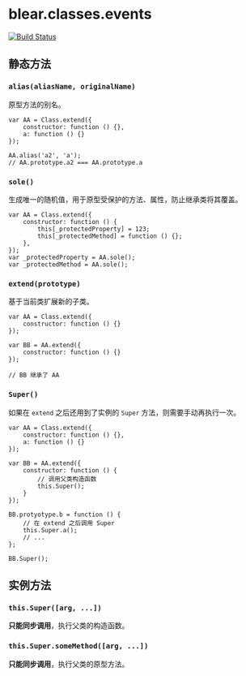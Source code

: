# blear.classes.events

[![Build Status][travis-img]][travis-url] 

[travis-img]: https://travis-ci.org/blearjs/blear.classes.events.svg?branch=master
[travis-url]: https://travis-ci.org/blearjs/blear.classes.events


## 静态方法

### `alias(aliasName, originalName)`
原型方法的别名。
```
var AA = Class.extend({
    constructor: function () {},
    a: function () {}
});

AA.alias('a2', 'a');
// AA.prototype.a2 === AA.prototype.a
```

### `sole()`
生成唯一的随机值，用于原型受保护的方法、属性，防止继承类将其覆盖。
```
var AA = Class.extend({
    constructor: function () {
        this[_protectedProperty] = 123;
        this[_protectedMethod] = function () {};
    },
});
var _protectedProperty = AA.sole();
var _protectedMethod = AA.sole();
```

### `extend(prototype)` 
基于当前类扩展新的子类。
```
var AA = Class.extend({
    constructor: function () {}
});

var BB = AA.extend({
    constructor: function () {}
});

// BB 继承了 AA
```

### `Super()`
如果在 `extend` 之后还用到了实例的 `Super` 方法，则需要手动再执行一次。

```
var AA = Class.extend({
    constructor: function () {},
    a: function () {}
});

var BB = AA.extend({
    constructor: function () {
        // 调用父类构造函数
        this.Super();
    }
});

BB.protyotype.b = function () {
    // 在 extend 之后调用 Super
    this.Super.a();
    // ...
};

BB.Super();
```

## 实例方法

### `this.Super([arg, ...])`
**只能同步调用**，执行父类的构造函数。

### `this.Super.someMethod([arg, ...])`
**只能同步调用**，执行父类的原型方法。
